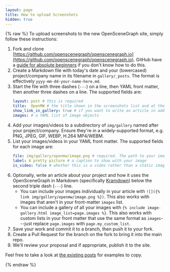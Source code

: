 ```yaml
---
layout: page
title: How to upload Screenshots
hidden: true
---
```

{% raw %}
To upload screenshots to the new OpenSceneGraph site, simply follow these instructions:

1. Fork and clone [https://github.com/openscenegraph/openscenegraph.io](https://github.com/openscenegraph/openscenegraph.io).
   GitHub have a [guide for absolute beginners](https://docs.github.com/en/pull-requests/collaborating-with-pull-requests/working-with-forks/fork-a-repo) if you don't know how to do this.
1. Create a Markdown file with today's date and your (lowercased) project/company name in its filename in `gallery/_posts`.
   The format is effectively `yyyy-mm-dd-your-name-here.md`.
1. Start the file with three dashes (`---`) on a line, then YAML front matter, then another three dashes on a line.
   The supported fields are:
   ```yaml
   layout: post # this is required
   title:  OpenMW # the title shown in the screenshots list and at the top of your article
   show_link_in_gallery: true # if you want to write an article in addition to your screenshots, add this
   images: # a YAML list of image objects
   ```
1. Add your images/videos to a subdirectory of `img/gallery` named after your project/company.
   Ensure they're in a widely-supported format, e.g. PNG, JPEG, GIF, WEBP, H.264 MP4/WEBM.
1. List your images/videos in your YAML front matter.
   The supported fields for each image are:
   ```yaml
   file: img/gallery/openmw/image.png # required. The path to your image.
   label: A pretty picture # a caption to show with your image
   is_video: false # whether this is a video rather than a static image. Defaults to false if absent.
   ```
1. Optionally, write an article about your project and how it uses the OpenSceneGraph in Markdown (specifically [Kramdown](https://kramdown.gettalong.org/quickref.html)) below the second triple dash (`---`) line.
   * You can include your images individually in your article with `![]({% link img/gallery/openmw/image.png %})`.
     This also works with images that aren't in your front-matter `images` list.
   * You can include a gallery of all your images with `{% include image-gallery.html image_list=page.images %}`.
     This also works with custom lists in your front matter that use the same format as `images`---just replace `page.images` with `page.my_custom_list`.
1. Save your work and commit it to a branch, then push it to your fork.
1. Create a Pull Request for the branch on the fork to bring it into the main repo.
1. We'll review your proposal and if appropriate, publish it to the site.

Feel free to take a look at [the existing posts](https://github.com/openscenegraph/openscenegraph.io/tree/main/gallery/_posts) for examples to copy.

{% endraw %}
